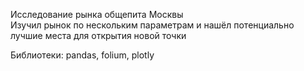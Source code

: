 Исследование рынка общепита Москвы  
Изучил рынок по нескольким параметрам и нашёл потенциально лучшие места для открытия новой точки

Библиотеки: pandas, folium, plotly
